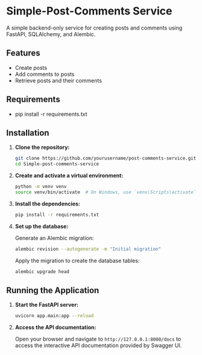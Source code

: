 # Simple-Post-Comments Service

A simple backend-only service for creating posts and comments using FastAPI, SQLAlchemy, and Alembic.

## Features

- Create posts
- Add comments to posts
- Retrieve posts and their comments

## Requirements

- pip install -r requirements.txt

## Installation

1. **Clone the repository:**

    ```sh
    git clone https://github.com/yourusername/post-comments-service.git
    cd Simple-post-comments-service
    ```

2. **Create and activate a virtual environment:**

    ```sh
    python -m venv venv
    source venv/bin/activate  # On Windows, use `venv\Scripts\activate`
    ```

3. **Install the dependencies:**

    ```sh
    pip install -r requirements.txt
    ```

4. **Set up the database:**

    Generate an Alembic migration:

    ```sh
    alembic revision --autogenerate -m "Initial migration"
    ```

    Apply the migration to create the database tables:

    ```sh
    alembic upgrade head
    ```

## Running the Application

1. **Start the FastAPI server:**

    ```sh
    uvicorn app.main:app --reload
    ```

2. **Access the API documentation:**

    Open your browser and navigate to `http://127.0.0.1:8000/docs` to access the interactive API documentation provided by Swagger UI.
